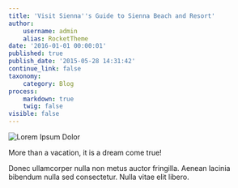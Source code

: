```yaml
---
title: 'Visit Sienna''s Guide to Sienna Beach and Resort'
author:
    username: admin
    alias: RocketTheme
date: '2016-01-01 00:00:01'
published: true
publish_date: '2015-05-28 14:31:42'
continue_link: false
taxonomy:
    category: Blog
process:
    markdown: true
    twig: false
visible: false    
---
```


![Lorem Ipsum Dolor](image://rocketlauncher/pages/blog/img-02.jpg)
<p class="g-lead">More than a vacation, it is a dream come true!</p>
<p>Donec ullamcorper nulla non metus auctor fringilla. Aenean lacinia bibendum nulla sed consectetur. Nulla vitae elit libero.</p>
